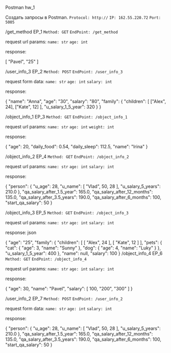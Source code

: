 Postman hw_1

Создать запросы в Postman.
`Protocol: http://`  `IP: 162.55.220.72`  `Port: 5005`

/get_method
EP_1 `Method: GET`  `EndPoint: /get_method`

request url params: `name: str` `age: int`

response:

[
    "Pavel",
    "25"
]

/user_info_3
EP_2 `Method: POST`  `EndPoint: /user_info_3`

request form data: `name: str` `age: int`  `salary: int`

response:

{
	"name": "Anna",
	"age": "30",
	"salary": "80",
	"family": {
		"children": [
			["Alex", 24], 
			["Kate", 12]
        ],
		"u_salary_1_5_year": 320
	}
}
 
/object_info_1
EP_3 `Method: GET` `EndPoint: /object_info_1`

request url params: `name: str` `age: int` `weight: int`

response:

{
    "age": 20,
    "daily_food": 0.54,
    "daily_sleep": 112.5,
    "name": "Irina"
}

/object_info_2
EP_4 `Method: GET`  `EndPoint: /object_info_2`

request url params: `name: str` `age: int` `salary: int`

response:

{
    "person": {
        "u_age": 28,
        "u_name": [
            "Vlad",
            50,
            28
        ],
        "u_salary_5_years": 210.0
    },
    "qa_salary_after_1.5_year": 165.0,
    "qa_salary_after_12_months": 135.0,
    "qa_salary_after_3.5_years": 190.0,
    "qa_salary_after_6_months": 100,
    "start_qa_salary": 50
}


/object_info_3
EP_5 `Method: GET` `EndPoint: /object_info_3`

request url params: `name: str` `age: int` `salary: int`

response: json

{
    "age": "25",
    "family": {
        "children": [
            [
                "Alex",
                24
            ],
            [
                "Kate",
                12
            ]
        ],
        "pets": {
            "cat": {
                "age": 3,
                "name": "Sunny"
            },
            "dog": {
                "age": 4,
                "name": "Luky"
            }
        },
        "u_salary_1_5_year": 400
    },
    "name": null,
    "salary": 100
}
/object_info_4
EP_6 `Method: GET`  `EndPoint: /object_info_4`

request url params: `name: str` `age: int` `salary: int`

response:

{
    "age": 30,
    "name": "Pavel",
    "salary": [
        100,
        "200",
        "300"
    ]
}


/user_info_2
EP_7 `Method: POST` `EndPoint: /user_info_2`

request form data: `name: str` `age: int` `salary: int`

response:

{
    "person": {
        "u_age": 28,
        "u_name": [
            "Vlad",
            50,
            28
        ],
        "u_salary_5_years": 210.0
    },
    "qa_salary_after_1.5_year": 165.0,
    "qa_salary_after_12_months": 135.0,
    "qa_salary_after_3.5_years": 190.0,
    "qa_salary_after_6_months": 100,
    "start_qa_salary": 50
}